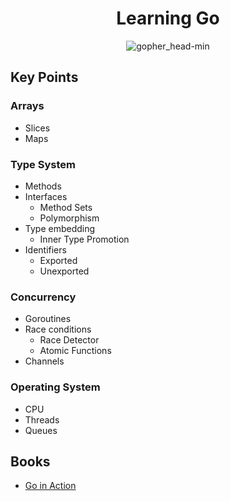 <h1 align="center">Learning Go</h1>

<p align="center"> 
  <img src="https://user-images.githubusercontent.com/11765228/48174695-01aa0100-e344-11e8-8b31-5e6f05b84184.png" alt="gopher_head-min">
</p>

## Key Points

### Arrays

- Slices
- Maps

### Type System

- Methods
- Interfaces
  - Method Sets
  - Polymorphism
- Type embedding
  - Inner Type Promotion
- Identifiers
  - Exported
  - Unexported

### Concurrency

- Goroutines
- Race conditions
  - Race Detector
  - Atomic Functions
- Channels

### Operating System

- CPU
- Threads
- Queues

## Books

- [Go in Action](https://www.manning.com/books/go-in-action)
